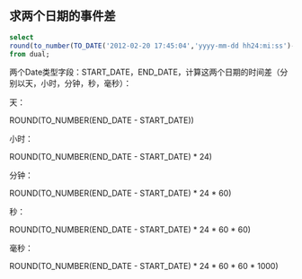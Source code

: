 ## 求两个日期的事件差

```sql
select 
round(to_number(TO_DATE('2012-02-20 17:45:04','yyyy-mm-dd hh24:mi:ss')-TO_DATE('2012-02-19 08:34:04','yyyy-mm-dd hh24:mi:ss'))*1440) as Minite   
from dual; 
```

两个Date类型字段：START_DATE，END_DATE，计算这两个日期的时间差（分别以天，小时，分钟，秒，毫秒）：

天：

ROUND(TO_NUMBER(END_DATE - START_DATE))

小时：

ROUND(TO_NUMBER(END_DATE - START_DATE) * 24)

分钟：

ROUND(TO_NUMBER(END_DATE - START_DATE) * 24 * 60)

秒：

ROUND(TO_NUMBER(END_DATE - START_DATE) * 24 * 60 * 60)

毫秒：

ROUND(TO_NUMBER(END_DATE - START_DATE) * 24 * 60 * 60 * 1000)

